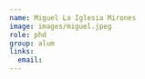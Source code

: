 ```yaml
---
name: Miguel La Iglesia Mirones
image: images/miguel.jpeg
role: phd
group: alum
links:
  email:
---
```

